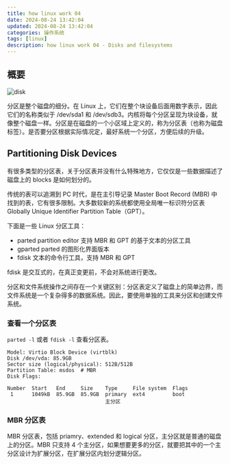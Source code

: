 ```yaml
---
title: how linux work 04
date: 2024-08-24 13:42:04
updated: 2024-08-24 13:42:04
categories: 操作系统
tags: [linux]
description: how linux work 04 - Disks and filesystems 
---
```


## 概要
![disk](disk.png)

分区是整个磁盘的细分。在 Linux 上，它们在整个块设备后面用数字表示，因此它们的名称类似于 /dev/sda1 和 /dev/sdb3。内核将每个分区呈现为块设备，就像整个磁盘一样。分区是在磁盘的一个小区域上定义的，称为分区表（也称为磁盘标签）。是否要分区根据实际情况定，最好系统一个分区，方便后续的升级。

## Partitioning Disk Devices
有很多类型的分区表，关于分区表并没有什么特殊地方，它仅仅是一些数据描述了磁盘上的 blocks 是如何划分的。

传统的表可以追溯到 PC 时代，是在主引导记录 Master Boot Record (MBR) 中找到的表，它有很多限制。大多数较新的系统都使用全局唯一标识符分区表 Globally Unique Identifier Partition Table（GPT）。

下面是一些 Linux 分区工具：
- parted partition editor 支持 MBR 和 GPT 的基于文本的分区工具
- gparted parted 的图形化界面版本
- fdisk 文本的命令行工具，支持 MBR 和 GPT

fdisk 是交互式的，在真正变更前，不会对系统进行更改。

分区和文件系统操作之间存在一个关键区别：分区表定义了磁盘上的简单边界，而文件系统是一个复杂得多的数据系统。因此，要使用单独的工具来分区和创建文件系统。

### 查看一个分区表
`parted -l` 或者 `fdisk -l` 查看分区表。

```shell
Model: Virtio Block Device (virtblk)
Disk /dev/vda: 85.9GB
Sector size (logical/physical): 512B/512B
Partition Table: msdos  # MBR
Disk Flags: 

Number  Start   End     Size    Type     File system  Flags
 1      1049kB  85.9GB  85.9GB  primary  ext4         boot
                                主分区
```

### MBR 分区表
MBR 分区表，包括 priamry、extended 和 logical 分区，主分区就是普通的磁盘上的分区。MBR 只支持 4 个主分区，如果想要更多的分区，就要把其中的一个主分区设计为扩展分区，在扩展分区内划分逻辑分区。
